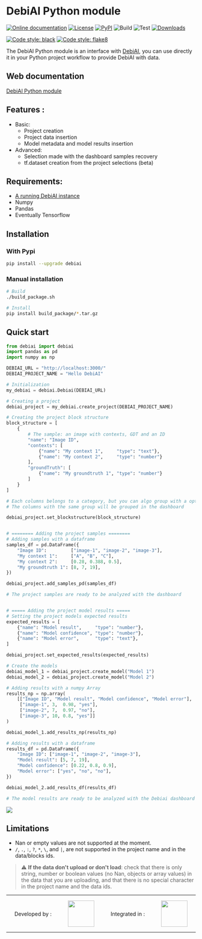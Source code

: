 # DebiAI Python module
[![Online documentation](https://img.shields.io/static/v1?label=&message=Online documentation&color=0077de)](https://debiai.irt-systemx.fr/dataInsertion/pythonModule/quickStart.html)
[![License](https://img.shields.io/badge/License-Apache_2.0-blue.svg)](https://opensource.org/licenses/Apache-2.0)
[![PyPI](https://badge.fury.io/py/debiai.svg)](https://badge.fury.io/py/debiai)
![Build](https://github.com/debiai/py-debiai/actions/workflows/python-publish.yml/badge.svg)
![Test](https://github.com/debiai/py-debiai/actions/workflows/python-test.yml/badge.svg)
[![Downloads](https://static.pepy.tech/badge/debiai)](https://pepy.tech/project/debiai)

[![Code style: black](https://img.shields.io/badge/code%20style-black-000000.svg)](https://github.com/psf/black)
[![Code style: flake8](https://img.shields.io/badge/code%20style-flake8-1c4a6c.svg)](https://flake8.pycqa.org/en/latest/)

The DebiAI Python module is an interface with [DebiAI](https://debiai.irt-systemx.fr), you can use directly it in your Python project workflow to provide DebiAI with data.

## Web documentation
[DebiAI Python module](https://debiai.irt-systemx.fr/dataInsertion/pythonModule)

## Features :
- Basic:
  - Project creation
  - Project data insertion
  - Model metadata and model results insertion
- Advanced:
  - Selection made with the dashboard samples recovery
  - tf.dataset creation from the project selections (beta)

## Requirements:
* [A running DebiAI instance](https://debiai.irt-systemx.fr/debiai/gettingStarted/installation/)
* Numpy
* Pandas
* Eventually Tensorflow

## Installation

### With Pypi
```bash
pip install --upgrade debiai
```
### Manual installation
```bash
# Build
./build_package.sh

# Install
pip install build_package/*.tar.gz
```

## Quick start

```python
from debiai import debiai
import pandas as pd
import numpy as np

DEBIAI_URL = "http://localhost:3000/"
DEBIAI_PROJECT_NAME = "Hello DebiAI"

# Initialization
my_debiai = debiai.Debiai(DEBIAI_URL)

# Creating a project
debiai_project = my_debiai.create_project(DEBIAI_PROJECT_NAME)

# Creating the project block structure
block_structure = [
    {
        # The sample: an image with contexts, GDT and an ID
        "name": "Image ID",
        "contexts": [
            {"name": "My context 1",     "type": "text"},
            {"name": "My context 2",     "type": "number"}
        ],
        "groundTruth": [
            {"name": "My groundtruth 1", "type": "number"}
        ]
    }
]

# Each columns belongs to a category, but you can algo group with a optional "group" key
# The columns with the same group will be grouped in the dashboard

debiai_project.set_blockstructure(block_structure)


# ======== Adding the project samples ========
# Adding samples with a dataframe
samples_df = pd.DataFrame({
    "Image ID":         ["image-1", "image-2", "image-3"],
    "My context 1":     ["A", "B", "C"],
    "My context 2":     [0.28, 0.388, 0.5],
    "My groundtruth 1": [8, 7, 19],
})

debiai_project.add_samples_pd(samples_df)

# The project samples are ready to be analyzed with the dashboard


# ===== Adding the project model results =====
# Setting the project models expected results
expected_results = [
    {"name": "Model result",     "type": "number"},
    {"name": "Model confidence", "type": "number"},
    {"name": "Model error",      "type": "text"},
]

debiai_project.set_expected_results(expected_results)

# Create the models
debiai_model_1 = debiai_project.create_model("Model 1")
debiai_model_2 = debiai_project.create_model("Model 2")

# Adding results with a numpy Array
results_np = np.array(
    [["Image ID", "Model result", "Model confidence", "Model error"],
     ["image-1", 3,  0.98, "yes"],
     ["image-2", 7,  0.97, "no"],
     ["image-3", 10, 0.8, "yes"]]
)

debiai_model_1.add_results_np(results_np)

# Adding results with a dataframe
results_df = pd.DataFrame({
    "Image ID": ["image-1", "image-2", "image-3"],
    "Model result": [5, 7, 19],
    "Model confidence": [0.22, 0.8, 0.9],
    "Model error": ["yes", "no", "no"],
})

debiai_model_2.add_results_df(results_df)

# The model results are ready to be analyzed with the Debiai dashboard
```
<img src="./images/quick_start_results.png">

## Limitations
- Nan or empty values are not supported at the moment.
- `/`, `.`, `:`, `?`, `*`, `\`, and `|`, are not supported in the project name and in the data/blocks ids.

> :warning: **If the data don't upload or don't load**: check that there is only string, number or boolean values (no Nan, objects or array values) in the data that you are uploading, and that there is no special character in the project name and the data ids.

---

<p align="center" style="display:flex; align-items:center; justify-content:space-around" >
  Developed by :
  <a href="https://www.irt-systemx.fr/" title="IRT SystemX">
   <img src="https://www.irt-systemx.fr/wp-content/uploads/2013/03/system-x-logo.jpeg"  height="70">
  </a>
  Integrated in :
  <a href="https://www.confiance.ai/" title="Conf AI">
   <img src="https://pbs.twimg.com/profile_images/1443838558549258264/EvWlv1Vq_400x400.jpg"  height="70">
  </a>
</p>

---
